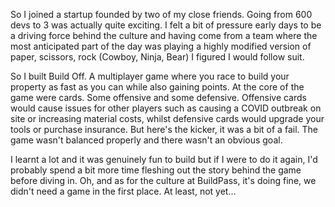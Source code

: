 So I joined a startup founded by two of my close friends. Going from 600 devs to 3 was actually quite exciting. I felt a bit of pressure early days to be a driving force behind the culture and having come from a team where the most anticipated part of the day was playing a highly modified version of paper, scissors, rock (Cowboy, Ninja, Bear) I figured I would follow suit.

So I built Build Off. A multiplayer game where you race to build your property as fast as you can while also gaining points. At the core of the game were cards. Some offensive and some defensive. Offensive cards would cause issues for other players such as causing a COVID outbreak on site or increasing material costs, whilst defensive cards would upgrade your tools or purchase insurance. But here's the kicker, it was a bit of a fail. The game wasn't balanced properly and there wasn't an obvious goal.

I learnt a lot and it was genuinely fun to build but if I were to do it again, I'd probably spend a bit more time fleshing out the story behind the game before diving in. Oh, and as for the culture at BuildPass, it's doing fine, we didn't need a game in the first place. At least, not yet...
